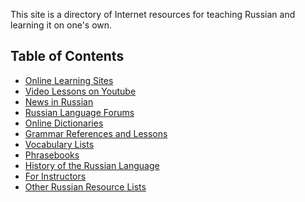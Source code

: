 This site is a directory of Internet resources for teaching Russian
and learning it on one's own. 

## Table of Contents
* [Online Learning Sites](for-all/lessons)
* [Video Lessons on Youtube](for-all/youtube-channels)
* [News in Russian](for-all/news-in-russian)
* [Russian Language Forums](for-all/forums)
* [Online Dictionaries](for-all/dictionaries)
* [Grammar References and Lessons](for-all/grammar)
* [Vocabulary Lists](for-all/vocabulary-lists)
* [Phrasebooks](for-all/phrasebooks)
* [History of the Russian Language](for-all/language-history)
* [For Instructors](for-instructors/)
* [Other Russian Resource Lists](for-all/other-lists)
